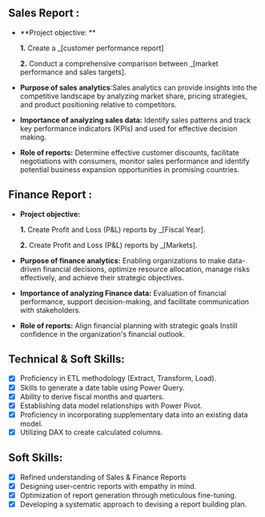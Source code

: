 ## Sales Report :


- **Project objective: **

    **1.** Create a _[customer performance report] 

    **2.** Conduct a comprehensive comparison between _[market performance and sales targets].

- **Purpose of sales analytics**:Sales analytics can provide insights into the competitive landscape by analyzing market share, pricing strategies, and product positioning relative to competitors.

- **Importance of analyzing sales data:** Identify sales patterns and track key performance indicators (KPIs) and used for effective decision making.

- **Role of reports:** Determine effective customer discounts, facilitate negotiations with consumers, monitor sales performance and identify potential business expansion opportunities in promising countries.


## Finance Report :

- **Project objective:** 

    **1.** Create Profit and Loss (P&L) reports by _[Fiscal Year].

   **2.** Create Profit and Loss (P&L) reports by _[Markets].

- **Purpose of finance analytics:** Enabling organizations to make data-driven financial decisions, optimize resource allocation, manage risks effectively, and achieve their strategic objectives.

- **Importance of analyzing Finance data:** Evaluation of financial performance, support decision-making, and facilitate communication with stakeholders.

- **Role of reports:** Align financial planning with strategic goals Instill confidence in the organization's financial outlook.


## Technical & Soft Skills:
- [x]	Proficiency in ETL methodology (Extract, Transform, Load).
- [x]	Skills to generate a date table using Power Query.
- [x]	Ability to derive fiscal months and quarters.
- [x]	Establishing data model relationships with Power Pivot.
- [x]	Proficiency in incorporating supplementary data into an existing data model.
- [x]	Utilizing DAX to create calculated columns.

## Soft Skills:
- [x]	Refined understanding of Sales & Finance Reports
- [x]	Designing user-centric reports with empathy in mind.
- [x]	Optimization of report generation through meticulous fine-tuning.
- [x]	Developing a systematic approach to devising a report building plan.
